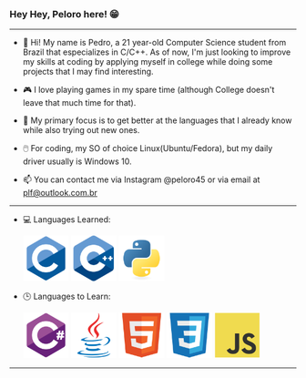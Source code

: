 <br>

### Hey Hey, Peloro here! :grin:

---


- 🔭 Hi! My name is Pedro, a 21 year-old Computer Science student from Brazil that especializes in C/C++. As of now, I'm just looking to improve my skills at coding by applying myself in college while doing some projects that I may find interesting.

- 🎮 I love playing games in my spare time (although College doesn't leave that much time for that).

- 🌱 My primary focus is to get better at the languages that I already know while also trying out new ones.

- 🖱️ For coding, my SO of choice Linux(Ubuntu/Fedora), but my daily driver usually is Windows 10.

- 📫 You can contact me via Instagram @peloro45 or via email at plf@outlook.com.br


---


- 💻 Languages Learned:

  <img src="https://github.com/devicons/devicon/blob/master/icons/c/c-original.svg" width="80" height="80"> <img src="https://github.com/devicons/devicon/blob/master/icons/cplusplus/cplusplus-original.svg" width="80" height="80"> <img src="https://github.com/devicons/devicon/blob/master/icons/python/python-original.svg" width="80" height="80">

- 🕒 Languages to Learn:

  <img src="https://github.com/devicons/devicon/blob/master/icons/csharp/csharp-original.svg" width="80" height="80"> <img src="https://github.com/devicons/devicon/blob/master/icons/java/java-original.svg" width="80" height="80"> <img src="https://github.com/devicons/devicon/blob/master/icons/html5/html5-original.svg" width="80" height="80"> <img src="https://github.com/devicons/devicon/blob/master/icons/css3/css3-original.svg" width="80" height="80"> <img src="https://github.com/devicons/devicon/blob/master/icons/javascript/javascript-original.svg" width="80" height="80">
  
---

<br>

